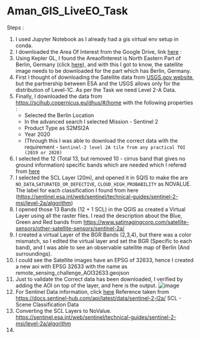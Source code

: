 # Aman_GIS_LiveEO_Task


Steps : 
1. I used Jupyter Notebook as I already had a gis virtual env setup in conda. 
2. I downloaded the Area Of Interest from the Google Drive, link [here](https://drive.google.com/file/d/1cYulst52qOsx1VOOtVQo5sRdUugYqEpl/view) :
3. Using Kepler GL, I found the AreaofInterest is North Eastern Part of Berlin, Germany (click [here](https://user-images.githubusercontent.com/75158219/125793336-f5376d2b-d7e4-422f-84db-51c812989205.png)), and with this I got to know, the satellite image needs to be downloaded for the part which has Berlin, Germany. 
4. First I thought of downloading the Satellite data from [USGS.gov website](https://www.usgs.gov/centers/eros/science/usgs-eros-archive-sentinel-2?qt-science_center_objects=0#qt-science_center_objects), but the partnership between ESA and the USGS allows only for the distribution of Level-1C. As per the Task we need Level 2-A Data. 
5. Finally, I downloaded the data from https://scihub.copernicus.eu/dhus/#/home with the following properties :
   * Selected the Berlin Location
   * In the advanced search I selected Mission - Sentinel 2
   * Product Type as S2MSI2A
   * Year 2020 
   * (Through this I was able to download the correct data with the requirement - `Sentinel-2 level 2A tile from any practical TOI (2019 or 2020)`
6. I selected the 12 (Total 13, but removed 10 - cirrus band that gives no ground information) specific bands which are needed which I refered from [here](https://en.wikipedia.org/wiki/Sentinel-2)
7. I selected the SCL Layer (20m), and opened it in SQIS to make the are `NO_DATA`,`SATURATED_OR_DEFECTIVE`, `CLOUD_HIGH_PROBABILITY` as NOVALUE. The label for each classification I found from here (https://sentinel.esa.int/web/sentinel/technical-guides/sentinel-2-msi/level-2a/algorithm)
8. I opened those 13 Bands (12 + 1 SCL) in the QGIS as created a Virtual Layer using all the raster files. I read the description about the Blue, Green and Red bands from https://www.satimagingcorp.com/satellite-sensors/other-satellite-sensors/sentinel-2a/
9. I created a virtual Layer of the BGR Bands (2,3,4), but there was a color mismatch, so I edited the virtual layer and set the BGR (Specific to each band), and I was able to see an observable satellite map of Berlin (And surroundings). 
10. I could see the Satellite images have an EPSG of 32633, hence I created a new aoi with EPSG 32633 with the name as remote_sensing_challenge_AOI32633.geojson
11. Just to validate the Correct data has been downloaded, I verified by adding the AOI on top of the layer, and here is the output. ![image](https://user-images.githubusercontent.com/75158219/125833711-6d6af508-8483-416e-ad5d-85e8f72b7954.png)
12. For Sentinel Data information, click [here](https://user-images.githubusercontent.com/75158219/125817870-a203715b-a81d-4f8b-936e-ca3fc8ca1f9b.png)
Reference taken from https://docs.sentinel-hub.com/api/latest/data/sentinel-2-l2a/
SCL - Scene Classification Data
11. Converting the SCL Layers to NoValue. https://sentinel.esa.int/web/sentinel/technical-guides/sentinel-2-msi/level-2a/algorithm
12. 





